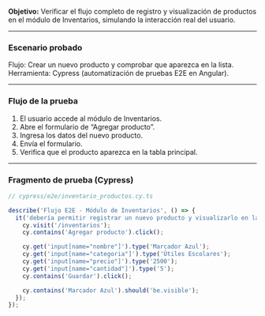 **Objetivo:** Verificar el flujo completo de registro y visualización de productos en el módulo de Inventarios, simulando la interacción real del usuario.

---

### Escenario probado
Flujo: Crear un nuevo producto y comprobar que aparezca en la lista.  
Herramienta: Cypress (automatización de pruebas E2E en Angular).  

---

### Flujo de la prueba
1. El usuario accede al módulo de Inventarios.  
2. Abre el formulario de “Agregar producto”.  
3. Ingresa los datos del nuevo producto.  
4. Envía el formulario.  
5. Verifica que el producto aparezca en la tabla principal.  

---

### Fragmento de prueba (Cypress)
```javascript
// cypress/e2e/inventario_productos.cy.ts

describe('Flujo E2E - Módulo de Inventarios', () => {
  it('debería permitir registrar un nuevo producto y visualizarlo en la lista', () => {
    cy.visit('/inventarios');
    cy.contains('Agregar producto').click();

    cy.get('input[name="nombre"]').type('Marcador Azul');
    cy.get('input[name="categoria"]').type('Útiles Escolares');
    cy.get('input[name="precio"]').type('2500');
    cy.get('input[name="cantidad"]').type('5');
    cy.contains('Guardar').click();

    cy.contains('Marcador Azul').should('be.visible');
  });
});
